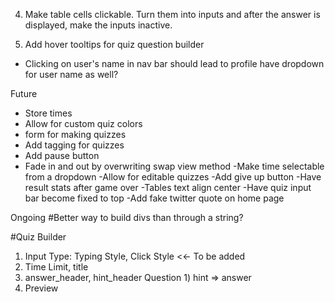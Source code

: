 
4) Make table cells clickable. Turn them into inputs and after the answer is displayed, make the inputs inactive.

6) Add hover tooltips for quiz question builder

- Clicking on user's name in nav bar should lead to profile
    have dropdown for user name as well?


Future
- Store times
- Allow for custom quiz colors
- form for making quizzes
- Add tagging for quizzes
- Add pause button
- Fade in and out by overwriting swap view method
-Make time selectable from a dropdown
-Allow for editable quizzes
-Add give up button
-Have result stats after game over
-Tables text align center
-Have quiz input bar become fixed to top
-Add fake twitter quote on home page


Ongoing
#Better way to build divs than through a string?



#Quiz Builder

1) Input Type: Typing Style, Click Style <<- To be added
3) Time Limit, title
4) answer_header, hint_header
  Question 1) hint => answer
5) Preview
